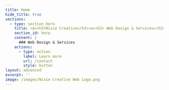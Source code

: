 ```yaml
---
title: Home
hide_title: true
sections:
  - type: section_hero
    title: <a><h3>Nixie Creative</h3><a><h2> Web Design & Services</h2>
    section_id: hero
    content: |
      ### Web Design & Services 
    actions:
      - type: action
        label: Learn more
        url: /contact
        style: button
layout: advanced
excerpt: ''
image: /images/Nixie Creative Web Logo.png
---
```

